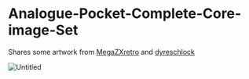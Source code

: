 # Analogue-Pocket-Complete-Core-image-Set
Shares some artwork from  <a href="https://github.com/MegaZXretro/Analogue-Pocket-Custom-Platform-Art" target="MegaZXretro">MegaZXretro</a> and <a href="https://github.com/dyreschlock/pocket-platform-images" target="dyreschlock">dyreschlock</a>

![Untitled](https://user-images.githubusercontent.com/118319530/205410551-7069df33-6755-402c-8ab5-16f782ac82ef.gif)


